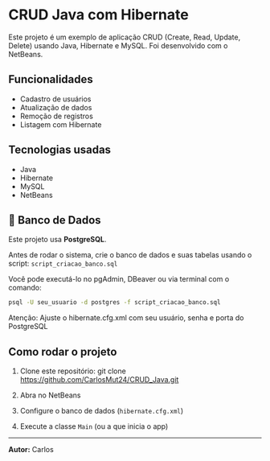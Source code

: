 # CRUD Java com Hibernate

Este projeto é um exemplo de aplicação CRUD (Create, Read, Update, Delete) usando Java, Hibernate e MySQL. Foi desenvolvido com o NetBeans.

## Funcionalidades

- Cadastro de usuários
- Atualização de dados
- Remoção de registros
- Listagem com Hibernate

## Tecnologias usadas

- Java
- Hibernate
- MySQL
- NetBeans

## 🎲 Banco de Dados

Este projeto usa **PostgreSQL**.

Antes de rodar o sistema, crie o banco de dados e suas tabelas usando o script: `script_criacao_banco.sql`

Você pode executá-lo no pgAdmin, DBeaver ou via terminal com o comando:

```bash
psql -U seu_usuario -d postgres -f script_criacao_banco.sql
```
Atenção: Ajuste o hibernate.cfg.xml com seu usuário, senha e porta do PostgreSQL

## Como rodar o projeto

1. Clone este repositório:
git clone https://github.com/CarlosMut24/CRUD_Java.git

2. Abra no NetBeans

3. Configure o banco de dados (`hibernate.cfg.xml`)

4. Execute a classe `Main` (ou a que inicia o app)

---

**Autor:** Carlos
